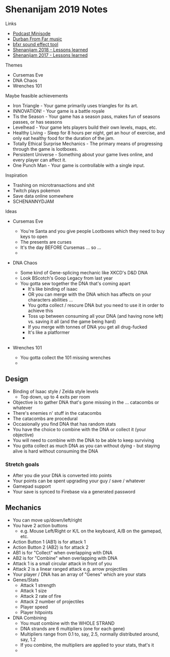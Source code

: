 # Shenanijam 2019 Notes

Links
  - [Podcast Minisode](https://soundcloud.com/butterscotch-shenanigans/ep213)
  - [Durban From Far music](https://soundcloud.com/durbanfromfar)
  - [bfxr sound effect tool](https://www.bfxr.net/)
  - [Shenanijam 2018 - Lessons learned](https://docs.google.com/document/d/1vbl3_RAnChib09h0WrH7WcR3pOIFu8STzsieq8HFh1c/edit#)
  - [Shenanijam 2017 - Lessons learned](https://keep.google.com/u/0/#LIST/1qKUrQxO8LnHbYrGPGPHN3BBYxL8sVYgqU7kTpvG67fBEmjAerp3GChsYkTO5)

Themes
  - Cursemas Eve
  - DNA Chaos
  - Wrenches 101

Maybe feasible achievements
  - Iron Triangle - Your game primarily uses triangles for its art.
  - INNOVATION! - Your game is a battle royale
  - Tis the Season - Your game has a season pass, makes fun of seasons passes, or has seasons
  - Levelhead - Your game lets players build their own levels, maps, etc.
  - Healthy Living - Sleep for 8 hours per night, get an hour of exercise, and only eat healthy food for the duration of the jam.
  - Totally Ethical Surprise Mechanics - The primary means of progressing through the game is lootboxes.
  - Persistent Universe - Something about your game lives online, and every player can affect it.
  - One Punch Man - Your game is controllable with a single input.


Inspiration
  - Trashing on microtransactions and shit
  - Twitch plays pokemon
  - Save data online somewhere
  - SCHENANNYDJAM

Ideas
  - Cursemas Eve
    - You're Santa and you give people Lootboxes which they need to buy keys to open
    - The presents are curses
    - It's the day BEFORE Cursemas ... so ...
    -

  - DNA Chaos
    - Some kind of Gene-splicing mechanic like XKCD's D&D DNA
    - Look BScotch's Goop Legacy from last year
    - You gotta sew together the DNA that's coming apart
      - It's like binding of isaac
      - OR you can merge with the DNA which has affects on your characters abilities ...
      - You gotta collect / rescure DNA but you need to use it in order to achieve this
      - Toss up between consuming all your DNA (and having none left) vs. saving it all (and the game being hard)
      - If you merge with tonnes of DNA you get all drug-fucked
      - It's like a platformer
      -

  - Wrenches 101
    - You gotta collect the 101 missing wrenches
    -


## Design
  - Binding of Isaac style / Zelda style levels
    - Top down, up to 4 exits per room
  - Objective is to gather DNA that's gone missing in the ... catacombs or whatever
  - There's enemies n' stuff in the catacombs
  - The catacombs are procedural
  - Occasionally you find DNA that has random stats
  - You have the choice to combine with the DNA or collect it (your objective)
  - You will need to combine with the DNA to be able to keep surviving
  - You gotta collect as much DNA as you can without dying - but staying alive is hard without consuming the DNA

### Stretch goals
  - After you die your DNA is converted into points
  - Your points can be spent upgrading your guy / save / whatever
  - Gamepad support
  - Your save is synced to Firebase via a generated password

## Mechanics
  - You can move up/down/left/right
  - You have 2 action buttons
    - e.g. Mouse Left/Right or K/L on the keyboard, A/B on the gamepad, etc.
  - Action Button 1 (AB1) is for attack 1
  - Action Button 2 (AB2) is for attack 2
  - AB1 is for "Collect" when overlapping with DNA
  - AB2 is for "Combine" when overlapping with DNA
  - Attack 1 is a small circular attack in front of you
  - Attack 2 is a linear ranged attack e.g. arrow projectiles
  - Your player / DNA has an array of "Genes" which are your stats
  - Genes/Stats
    - Attack 1 strength
    - Attack 1 size
    - Attack 2 rate of fire
    - Attack 2 number of projectiles
    - Player speed
    - Player hitpoints
  - DNA Combining
    - You must combine with the WHOLE STRAND
    - DNA strands are 6 multipliers (one for each gene)
    - Multipliers range from 0.1 to, say, 2.5, normally distributed around, say, 1.2
    - If you combine, the multipliers are applied to your stats, that's it
    -

